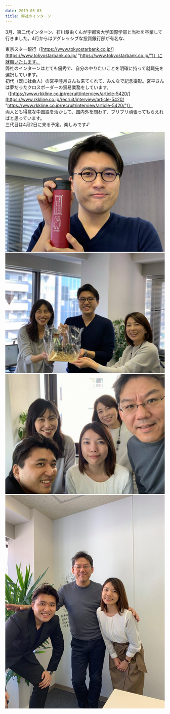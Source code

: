 ```yaml
---
date: 2019-05-03
title: 弊社のインターン
---
```




3月、第二代インターン、石川章由くんが宇都宮大学国際学部と当社を卒業して行きました。4月からはアグレッシブな投資銀行部が有名な、  
<!--more-->
​東京スター銀行（[https://www.tokyostarbank.co.jp/](https://www.tokyostarbank.co.jp/ "https://www.tokyostarbank.co.jp/")）に就職いたします。  
弊社のインターンはとても優秀で、自分のやりたいことを明確に持って就職先を選択しています。  
初代（既に社会人）の宮平睦月さんも来てくれて、みんなで記念撮影。宮平さんは夢だったクロスボーダーの貿易業務をしています。（[https://www.rkkline.co.jp/recruit/interview/article-5420/](https://www.rkkline.co.jp/recruit/interview/article-5420/ "https://www.rkkline.co.jp/recruit/interview/article-5420/")）  
両人とも得意な中国語を活かして、国内外を問わず、ブリブリ頑張ってもらえればと思っています。  
三代目は4月2日に来る予定。楽しみです♪

![](/images/uploads/2_orig.jpg)
![](/images/uploads/3_orig.jpg)
![](/images/uploads/4_orig.jpg)
![](/images/uploads/5_orig.jpg)
